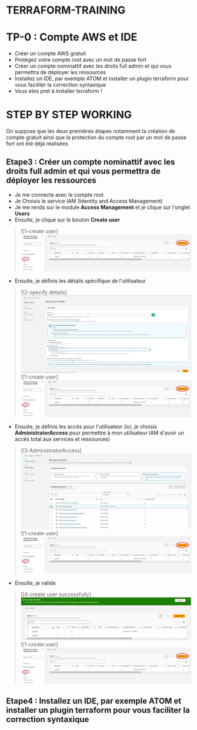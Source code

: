 # TERRAFORM-TRAINING

# TP-0 : Compte AWS et IDE

- Créer un compte AWS gratuit
- Protégez votre compte root avec un mot de passe fort
- Créer un compte nominattif avec les droits full admin et qui vous permettra de déployer les ressources
- Installez un IDE, par exemple ATOM et installer un plugin terraform pour vous faciliter la correction syntaxique
- Vous etes pret à installer terraform !

# STEP BY STEP WORKING

On suppose que les deux premières étapes notamment la création de compte gratuit ainsi que la protection du compte root par un mot de passe fort ont été déjà réalisées

## Etape3 : Créer un compte nominattif avec les droits full admin et qui vous permettra de déployer les ressources
- Je me connecte avec le compte root
- Je Choisis le service IAM (Identity and Access Management)
- Je me rends sur le module **Access Management** et je clique sur l'onglet **Users**
- Ensuite, je clique sur le bouton **Create user** 
> ![1-create user] ![](./images/create-user.jpg)

- Ensuite, je définis les détails spécifique de l'utilisateur
> ![2-specify details] ![](./images/specify-details.jpg)
> ![1-create user] ![](./images/create-user.jpg)

- Ensuite, je définis les accès pour l'utilisateur (ici, je choisis **AdministratorAccess** pour permettre à mon utilisateur IAM d'avoir un accès total aux services et ressources)
> ![3-AdministratorAccess] ![](images/AdministratorAccess.jpg)
> ![1-create user] ![](./images/create-user.jpg)

- Ensuite, je valide 
> ![4-create user successfully] ![](images/successfull.jpg)
> ![1-create user] ![](./images/create-user.jpg)


## Etape4 : Installez un IDE, par exemple ATOM et installer un plugin terraform pour vous faciliter la correction syntaxique
